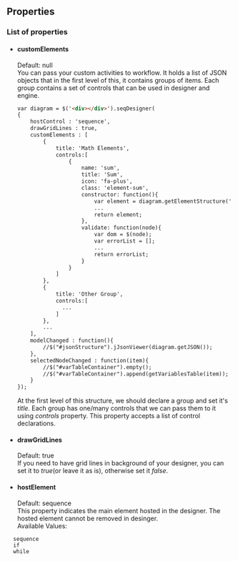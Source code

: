 ## Properties
### List of properties

- #### customElements
    Default: null  
  You can pass your custom activities to workflow. It holds a list of JSON objects that in the first level of this, it contains groups of items. Each group contains a set of controls that can be used in designer and engine.
  ``` html
  var diagram = $('<div></div>').seqDesigner(
  {
      hostControl : 'sequence',
      drawGridLines : true,
      customElements : [
          {
              title: 'Math Elements',
              controls:[
                  {
                      name: 'sum',
                      title: 'Sum',
                      icon: 'fa-plus',
                      class: 'element-sum',
                      constructor: function(){
                          var element = diagram.getElementStructure('sum');
                          ...
                          return element;
                      },
                      validate: function(node){
                          var dom = $(node);
                          var errorList = [];
                          ...
                          return errorList;
                      }
                  }
              ]
          },
          {
              title: 'Other Group',
              controls:[
                ...
              ]
          },
          ...
      ],
      modelChanged : function(){
          //$("#jsonStructure").jJsonViewer(diagram.getJSON());
      },
      selectedNodeChanged : function(item){
          //$("#varTableContainer").empty();
          //$("#varTableContainer").append(getVariablesTable(item));
      }
  });
  ```
  At the first level of this structure, we should declare a group and set it's *title*. Each group has one/many controls that we can pass them to it using *controls* property. This property accepts a list of control declarations.

- #### drawGridLines
    Default: true  
If you need to have grid lines in background of your designer, you can set it to *true*(or leave it as is), otherwise set it *false*.

- #### hostElement
  Default: sequence  
This property indicates the main element hosted in the designer. The hosted element cannot be removed in desinger.  
Available Values: 
```
  sequence
  if
  while
```